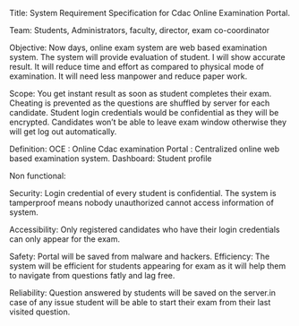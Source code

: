 Title:
System Requirement Specification for Cdac Online Examination Portal.

Team: 
Students, Administrators, faculty, director, exam co-coordinator

Objective:
	Now days, online exam system are web based examination system. The system will provide evaluation of student. I will show accurate result. It will reduce time and effort as compared to physical mode of examination. It will need less manpower and reduce paper work.

Scope:
	You get instant result as soon as student completes their exam. Cheating is prevented as the questions are shuffled by server for each candidate. Student login credentials would be confidential as they will be encrypted. Candidates won’t be able to leave exam window otherwise they will get log out automatically.

Definition:
OCE : Online Cdac examination
Portal : Centralized online web based examination system.
Dashboard: Student profile 

Non functional:

Security: 
Login credential of every student is confidential. The system is tamperproof means nobody unauthorized cannot access information of system.

Accessibility:
Only registered candidates who have their login credentials can only appear for the exam.

Safety:
	Portal will be saved from malware and hackers.
Efficiency:
The system will be efficient for students appearing for exam as it will help them to navigate from questions fatly and lag free.

Reliability:
Question answered by students will be saved on the server.in case of any issue student will be able to start their exam from their last visited question.
	








